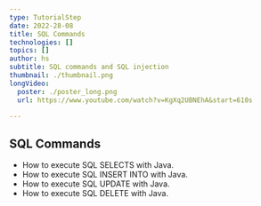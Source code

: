 ```yaml
---
type: TutorialStep
date: 2022-28-08
title: SQL Commands
technologies: []
topics: []
author: hs
subtitle: SQL commands and SQL injection
thumbnail: ./thumbnail.png
longVideo:
  poster: ./poster_long.png
  url: https://www.youtube.com/watch?v=KgXq2UBNEhA&start=610s

---
```


## SQL Commands

* How to execute SQL SELECTS with Java.
* How to execute SQL INSERT INTO with Java.
* How to execute SQL UPDATE with Java.
* How to execute SQL DELETE with Java.